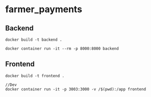 # farmer_payments

## Backend

```
docker build -t backend .

docker container run -it --rm -p 8000:8000 backend

```

## Frontend

```
docker build -t frontend .

//Dev 
docker container run -it -p 3003:3000 -v /$(pwd):/app frontend

```